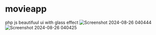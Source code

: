 # movieapp
php js beautifuul ui with glass effect 
![Screenshot 2024-08-26 040444](https://github.com/user-attachments/assets/c248bcb9-b40e-4f50-80e9-fc6cdc135c50)
![Screenshot 2024-08-26 040425](https://github.com/user-attachments/assets/2d8677cf-9649-444c-8e63-a041b482e0ac)
